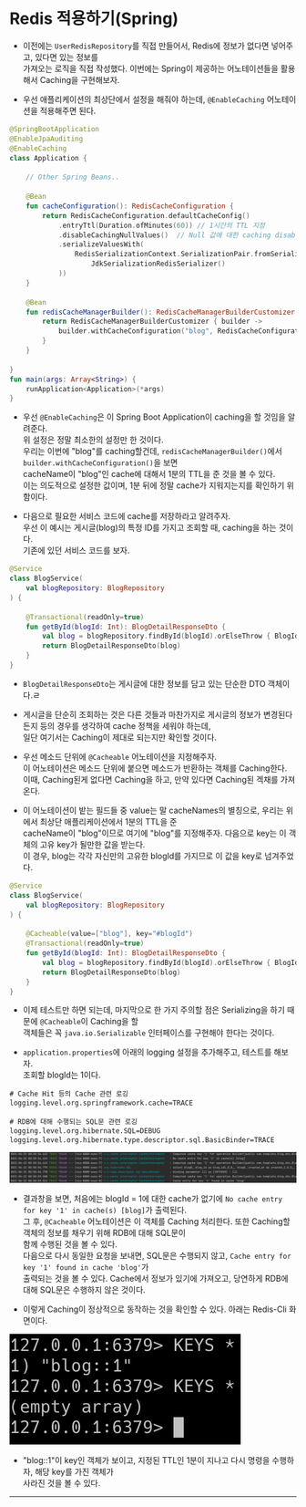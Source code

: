 # Redis 적용하기(Spring)

- 이전에는 `UserRedisRepository`를 직접 만들어서, Redis에 정보가 없다면 넣어주고, 있다면 있는 정보를  
  가져오는 로직을 직접 작성했다. 이번에는 Spring이 제공하는 어노테이션들을 활용해서 Caching을 구현해보자.

- 우선 애플리케이션의 최상단에서 설정을 해줘야 하는데, `@EnableCaching` 어노테이션을 적용해주면 된다.

```kt
@SpringBootApplication
@EnableJpaAuditing
@EnableCaching
class Application {

    // Other Spring Beans..

    @Bean
    fun cacheConfiguration(): RedisCacheConfiguration {
        return RedisCacheConfiguration.defaultCacheConfig()
            .entryTtl(Duration.ofMinutes(60)) // 1시간의 TTL 지정
            .disableCachingNullValues()  // Null 값에 대한 caching disable
            .serializeValuesWith(
                RedisSerializationContext.SerializationPair.fromSerializer(
                    JdkSerializationRedisSerializer()
            ))
    }

    @Bean
    fun redisCacheManagerBuilder(): RedisCacheManagerBuilderCustomizer {
        return RedisCacheManagerBuilderCustomizer { builder ->
            builder.withCacheConfiguration("blog", RedisCacheConfiguration.defaultCacheConfig().entryTtl(Duration.ofMinutes(1)))
        }
    }

}
fun main(args: Array<String>) {
    runApplication<Application>(*args)
}
```

- 우선 `@EnableCaching`은 이 Spring Boot Application이 caching을 할 것임을 알려준다.  
  위 설정은 정말 최소한의 설정만 한 것이다.  
  우리는 이번에 "blog"를 caching할건데, `redisCacheManagerBuilder()`에서 `builder.withCacheConfiguration()`을 보면  
  cacheName이 "blog"인 cache에 대해서 1분의 TTL을 준 것을 볼 수 있다.  
  이는 의도적으로 설정한 값이며, 1분 뒤에 정말 cache가 지워지는지를 확인하기 위함이다.

- 다음으로 필요한 서비스 코드에 cache를 저장하라고 알려주자.  
  우선 이 예시는 게시글(blog)의 특정 ID를 가지고 조회할 때, caching을 하는 것이다.  
  기존에 있던 서비스 코드를 보자.

```kt
@Service
class BlogService(
    val blogRepository: BlogRepository
) {

    @Transactional(readOnly=true)
    fun getById(blogId: Int): BlogDetailResponseDto {
        val blog = blogRepository.findById(blogId).orElseThrow { BlogIdNotFoundException() }
        return BlogDetailResponseDto(blog)
    }
}
```

- `BlogDetailResponseDto`는 게시글에 대한 정보를 담고 있는 단순한 DTO 객체이다.ㄹ
- 게시글을 단순히 조회하는 것은 다른 것들과 마찬가지로 게시글의 정보가 변경된다든지 등의 경우를 생각하여 cache 정책을 세워야 하는데,  
  일단 여기서는 Caching이 제대로 되는지만 확인할 것이다.

- 우선 메소드 단위에 `@Cacheable` 어노테이션을 지정해주자.  
  이 어노테이션은 메소드 단위에 붙으면 메소드가 반환하는 객체를 Caching한다.  
  이때, Caching된게 없다면 Caching을 하고, 만약 있다면 Caching된 겍채를 가져온다.

- 이 어노테이션이 밭는 필드들 중 value는 말 cacheNames의 별칭으로, 우리는 위에서 최상단 애플리케이션에서 1분의 TTL을 준  
  cacheName이 "blog"이므로 여기에 "blog"를 지정해주자. 다음으로 key는 이 객체의 고유 key가 될만한 값을 받는다.  
  이 경우, blog는 각각 자신만의 고유한 blogId를 가지므로 이 값을 key로 넘겨주었다.

```kt
@Service
class BlogService(
    val blogRepository: BlogRepository
) {

    @Cacheable(value=["blog"], key="#blogId")
    @Transactional(readOnly=true)
    fun getById(blogId: Int): BlogDetailResponseDto {
        val blog = blogRepository.findById(blogId).orElseThrow { BlogIdNotFoundException() }
        return BlogDetailResponseDto(blog)
    }
}
```

- 이제 테스트만 하면 되는데, 마지막으로 한 가지 주의할 점은 Serializing을 하기 때문에 `@Cacheable`이 Caching을 할  
  객체들은 꼭 `java.io.Serializable` 인터페이스를 구현해야 한다는 것이다.

- `application.properties`에 아래의 logging 설정을 추가해주고, 테스트를 해보자.  
  조회할 blogId는 1이다.

```properties
# Cache Hit 등의 Cache 관련 로깅
logging.level.org.springframework.cache=TRACE

# RDB에 대해 수행되는 SQL문 관련 로깅
logging.level.org.hibernate.SQL=DEBUG
logging.level.org.hibernate.type.descriptor.sql.BasicBinder=TRACE
```

![picture 1](../../images/e438595399e2492d8fb74d01310319489d3b359cb26c1e5e99ac11c178bfb65d.png)

- 결과창을 보면, 처음에는 blogId = 1에 대한 cache가 없기에 `No cache entry for key '1' in cache(s) [blog]`가 출력된다.  
  그 후, `@Cacheable` 어노테이션은 이 객체를 Caching 처리한다. 또한 Caching할 객체의 정보를 채우기 위해 RDB에 대해 SQL문이  
  함께 수행된 것을 볼 수 있다.  
  다음으로 다시 동일한 요청을 보내면, SQL문은 수행되지 않고, `Cache entry for key '1' found in cache 'blog'`가  
  출력되는 것을 볼 수 있다. Cache에서 정보가 있기에 가져오고, 당연하게 RDB에 대해 SQL문은 수행하지 않은 것이다.

- 이렇게 Caching이 정상적으로 동작하는 것을 확인할 수 있다. 아래는 Redis-Cli 화면이다.

![picture 2](../../images/f31d0bf0795a6dd684060d7c76a451cf6c1456d0f948e3643309a76e6373814a.png)

- "blog::1"이 key인 객체가 보이고, 지정된 TTL인 1분이 지나고 다시 명령을 수행하자, 해당 key를 가진 객체가  
 사라진 것을 볼 수 있다.
<hr/>
